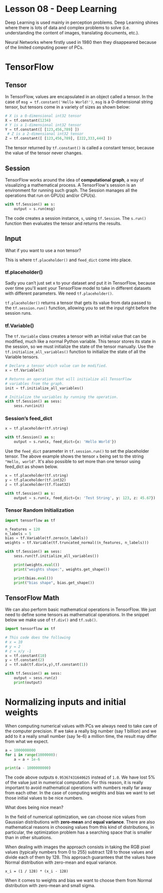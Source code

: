 # Lesson 08 - Deep Learning

Deep Learning is used mainly in perception problems.
Deep Learning shines where there is lots of data and complex problems to solve
(i.e. understanding the content of images, translating documents, etc.).

Neural Networks where firstly used in 1980 then they disappeared because of the
limited computing power of PCs.

# TensorFlow

## Tensor

In TensorFlow, values are encapsulated in an object called a tensor.
In the case of `msg = tf.constant('Hello World!')`, `msg` is a 0-dimensional
string tensor, but tensors come in a variety of sizes as shown below:

```python
# X is a 0-dimensional int32 tensor
X = tf.constant(1234)
# Y is a 1-dimensional int32 tensor
Y = tf.constant([ [123,456,789] ])
 # Z is a 2-dimensional int32 tensor
Z = tf.constant([ [123,456,789], [222,333,444] ])
```

The tensor returned by `tf.constant()` is called a constant tensor, because the
value of the tensor never changes.

## Session

TensorFlow works around the idea of **computational graph**, a way of
visualizing a mathematical process.
A TensorFlow's session is an environment for running such graph. The Session
manages all the operations that run on GPU(s) and/or CPU(s).

```python
with tf.Session() as s:
    output = s.run(msg)
```

The code creates a session instance, `s`, using `tf.Session`. The `s.run()`
function then evaluates the tensor and returns the results.

## Input

What if you want to use a non tensor?

This is where `tf.placeholder()` and `feed_dict` come into place.

### tf.placeholder()

Sadly you can’t just set x to your dataset and put it in TensorFlow, because
over time you'll want your TensorFlow model to take in different datasets with
different parameters. We need `tf.placeholder()`.

`tf.placeholder()` returns a tensor that gets its value from data passed to
the `tf.session.run()` function, allowing you to set the input right before
the session runs.

### tf.Variable()

The `tf.Variable` class creates a tensor with an initial value that can be
modified, much like a normal Python variable.
This tensor stores its state in the session, so we must initialize the
state of the tensor manually. Use the `tf.initialize_all_variables()`
function to initialize the state of all the Variable tensors.

```python
# Declare a tensor which value can be modified.
x = tf.Variable(5)

# Returns an operation that will initialize all TensorFlow
# variables from the graph.
init = tf.initialize_all_variables()

# Initialize the variables by running the operation.
with tf.Session() as sess:
    sess.run(init)
```

### Session’s feed_dict

```python
x = tf.placeholder(tf.string)

with tf.Session() as s:
    output = s.run(x, feed_dict={x: 'Hello World'})
```

Use the `feed_dict` parameter in `tf.session.run()` to set the placeholder
tensor. The above example shows the tensor `x` being set to the string
`"Hello, world"`. It's also possible to set more than one tensor using
feed_dict as shown below.

```python
x = tf.placeholder(tf.string)
y = tf.placeholder(tf.int32)
z = tf.placeholder(tf.float32)

with tf.Session() as s:
    output = s.run(x, feed_dict={x: 'Test String', y: 123, z: 45.67})
```

### Tensor Random Initialization

```python
import tensorflow as tf

n_features = 120
n_labels = 5
bias = tf.Variable(tf.zeros(n_labels))
weights = tf.Variable(tf.truncated_normal((n_features, n_labels)))

with tf.Session() as sess:
    sess.run(tf.initialize_all_variables())

    print(weights.eval())
    print("weights shape:", weights.get_shape())

    print(bias.eval())
    print("bias shape", bias.get_shape())
```

## TensorFlow Math

We can also perform basic mathematical operations in TensorFlow.
We just need to define some tensors as mathematical operations.
In the snippet below we make use of `tf.div()` and `tf.sub()`.

```python
import tensorflow as tf

# This code does the following
# x = 10
# y = 2
# z = x/y -1
x = tf.constant(10)
y = tf.constant(2)
z = tf.sub(tf.div(x,y),tf.constant(1))

with tf.Session() as sess:
    output = sess.run(z)
    print(output)
```

# Normalizing inputs and initial weights

When computing numerical values with PCs we always need to take care of
the computer precision. If we take a really big number (say 1 billion) and
we add to it a really small number (say 1e-6) a million time, the result may
differ from what we expect.

```python
a = 1000000000
for i in range(1000000):
    a = a + 1e-6

print(a - 1000000000)
```

The code above outputs `0.95367431640625` instead of `1.0`.
We have lost 5% of the value just in numerical computation.
For this reason, it is really important to avoid mathematical operations with
numbers really far away from each other. In the case of computing weights
and bias we want to set those initial values to be nice numbers.

What does being nice mean?

In the field of numerical optimization, we can choose nice values from
Gaussian distributions with **zero-mean** and **equal variance**.
There are also mathematical reasons in choosing values from this kind of
distributions, in particular, the optimization problem has a searching
space that is smaller than in other situations.

When dealing with images the approach consists in taking the RGB pixel values
(typically numbers from 0 to 255) subtract 128 to those values and divide each
of them by 128. This approach guarantees that the values have Normal
distribution with zero-mean and equal variance.

    x_i = (1 / 128) * (x_i - 128)

When it comes to weights and bias we want to choose them from Normal
distribution with zero-mean and small sigma.
